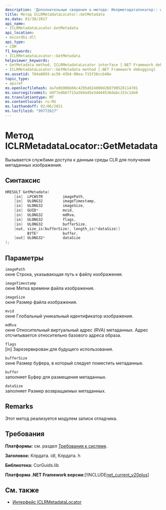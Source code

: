```yaml
---
description: 'Дополнительные сведения о методе: Иклрметадаталокатор:: with Metadata'
title: Метод ICLRMetadataLocator::GetMetadata
ms.date: 03/30/2017
api_name:
- ICLRMetadataLocator.GetMetadata
api_location:
- mscordbi.dll
api_type:
- COM
f1_keywords:
- ICLRMetadataLocator::GetMetadata
helpviewer_keywords:
- GetMetadata method, ICLRMetadataLocator interface [.NET Framework debugging]
- ICLRMetadataLocator::GetMetadata method [.NET Framework debugging]
ms.assetid: 704a8893-ac56-43b4-90ea-715f38ccb40e
topic_type:
- apiref
ms.openlocfilehash: 4a7e8b906b66c4295dd24800d260790526114701
ms.sourcegitcommit: ddf7edb67715a5b9a45e3dd44536dabc153c1de0
ms.translationtype: MT
ms.contentlocale: ru-RU
ms.lasthandoff: 02/06/2021
ms.locfileid: "99772627"
---
```

# <a name="iclrmetadatalocatorgetmetadata-method"></a>Метод ICLRMetadataLocator::GetMetadata

Вызывается службами доступа к данным среды CLR для получения метаданных изображения.  
  
## <a name="syntax"></a>Синтаксис  
  
```cpp  
HRESULT GetMetadata(  
    [in]  LPCWSTR         imagePath,  
    [in]  ULONG32         imageTimestamp,  
    [in]  ULONG32         imageSize,  
    [in]  GUID*           mvid,  
    [in]  ULONG32         mdRva,  
    [in]  ULONG32         flags,  
    [in]  ULONG32         bufferSize,  
    [out, size_is(bufferSize), length_is(*dataSize)]  
          BYTE*           buffer,  
    [out] ULONG32*        dataSize  
);  
```  
  
## <a name="parameters"></a>Параметры  

 `imagePath`  
 окне Строка, указывающая путь к файлу изображения.  
  
 `imageTimestamp`  
 окне Метка времени файла изображения.  
  
 `imageSize`  
 окне Размер файла изображения.  
  
 `mvid`  
 окне Глобальный уникальный идентификатор изображения.  
  
 `mdRva`  
 окне Относительный виртуальный адрес (RVA) метаданных. Адрес отсчитывается относительно базового адреса образа.  
  
 `flags`  
 [in] Зарезервирован для будущего использования.  
  
 `bufferSize`  
 окне Размер буфера, в который следует поместить метаданные.  
  
 `buffer`  
 заполняет Буфер для размещения метаданных.  
  
 `dataSize`  
 заполняет Размер возвращаемых метаданных.  
  
## <a name="remarks"></a>Remarks  

 Этот метод реализуется модулем записи отладчика.  
  
## <a name="requirements"></a>Требования  

 **Платформы:** см. раздел [Требования к системе](../../get-started/system-requirements.md).  
  
 **Заголовок:** Клрдата. idl, Клрдата. h  
  
 **Библиотека:** CorGuids.lib  
  
 **Платформа .NET Framework версии:**[!INCLUDE[net_current_v20plus](../../../../includes/net-current-v20plus-md.md)]  
  
## <a name="see-also"></a>См. также

- [Интерфейс ICLRMetadataLocator](iclrmetadatalocator-interface.md)
